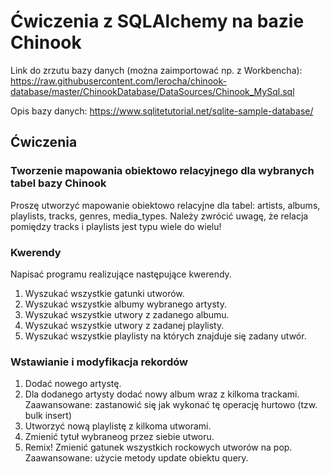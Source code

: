 # Ćwiczenia z SQLAlchemy na bazie Chinook

Link do zrzutu bazy danych (można zaimportować np. z Workbencha): https://raw.githubusercontent.com/lerocha/chinook-database/master/ChinookDatabase/DataSources/Chinook_MySql.sql

Opis bazy danych: https://www.sqlitetutorial.net/sqlite-sample-database/


## Ćwiczenia

### Tworzenie mapowania obiektowo relacyjnego dla wybranych tabel bazy Chinook

Proszę utworzyć mapowanie obiektowo relacyjne dla tabel: artists, albums, playlists, tracks, genres, media_types.
Należy zwrócić uwagę, że relacja pomiędzy tracks i playlists jest typu wiele do wielu!

### Kwerendy

Napisać programu realizujące następujące kwerendy.

1. Wyszukać wszystkie gatunki utworów.
2. Wyszukać wszystkie albumy wybranego artysty.
3. Wyszukać wszystkie utwory z zadanego albumu.
4. Wyszukać wszystkie utwory z zadanej playlisty.
5. Wyszukać wszystkie playlisty na których znajduje się zadany utwór.

### Wstawianie i modyfikacja rekordów

1. Dodać nowego artystę.
2. Dla dodanego artysty dodać nowy album wraz z kilkoma trackami. Zaawansowane: zastanowić się jak wykonać tę operację
   hurtowo (tzw. bulk insert)
3. Utworzyć nową playlistę z kilkoma utworami.
4. Zmienić tytuł wybraneog przez siebie utworu.
5. Remix! Zmienić gatunek wszystkich rockowych utworów na pop. Zaawansowane: użycie metody update obiektu query.
